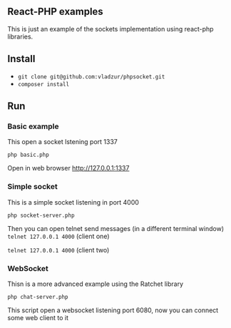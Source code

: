 ## React-PHP examples
This is just an example of the sockets implementation using react-php libraries.

## Install
* `git clone git@github.com:vladzur/phpsocket.git`
* `composer install`

## Run

### Basic example
This open a socket lstening port 1337

`php basic.php`

Open in web browser http://127.0.0.1:1337

### Simple socket
This is a simple socket listening in port 4000

`php socket-server.php`

Then you can open telnet send messages (in a different terminal window)
`telnet 127.0.0.1 4000` (client one)

`telnet 127.0.0.1 4000` (client two)

### WebSocket
Thisn is a more advanced example using the Ratchet library

`php chat-server.php`

This script open a websocket listening port 6080, now you can connect some web client to it



